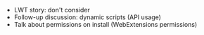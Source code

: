   * LWT story: don't consider
  * Follow-up discussion: dynamic scripts (API usage)
  * Talk about permissions on install (WebExtensions permissions)
